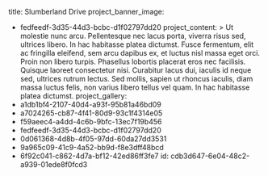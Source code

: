 title: Slumberland Drive
project_banner_image:
  - fedfeedf-3d35-44d3-bcbc-d1f02797dd20
project_content: >
  Ut molestie nunc arcu. Pellentesque nec lacus porta, viverra risus sed, ultrices libero. In hac
  habitasse platea dictumst. Fusce fermentum, elit ac fringilla eleifend, sem arcu dapibus ex, et
  luctus nisl massa eget orci. Proin non libero turpis. Phasellus lobortis placerat eros nec
  facilisis. Quisque laoreet consectetur nisi. Curabitur lacus dui, iaculis id neque sed, ultrices
  rutrum lectus. Sed mollis, sapien ut rhoncus iaculis, diam massa luctus felis, non varius libero
  tellus vel quam. In hac habitasse platea dictumst.
project_gallery:
  - a1db1bf4-2107-40d4-a93f-95b81a46bd09
  - a7024265-cb87-4f41-80d9-93c1f4314e05
  - f59aeec4-a4dd-4c6b-9bfc-13ec7f19b456
  - fedfeedf-3d35-44d3-bcbc-d1f02797dd20
  - 0d061368-4d8b-4f05-97dd-60da27dd3531
  - 9a965c09-41c9-4a52-bb9d-f8e3dff48bcd
  - 6f92c041-c862-4d7a-bf12-42ed86ff3fe7
id: cdb3d647-6e04-48c2-a939-01ede8f0fcd3
